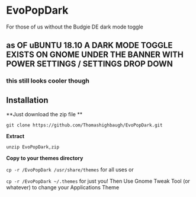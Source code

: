 # EvoPopDark
For those of us without the Budgie DE dark mode toggle 
## as OF uBUNTU 18.10 A DARK MODE TOGGLE EXISTS ON GNOME UNDER THE BANNER WITH POWER SETTINGS / SETTINGS DROP DOWN 
### this still looks cooler though

## Installation

**Just download the zip file **

```git clone https://github.com/Thomashighbaugh/EvoPopDark.git```

**Extract**

```unzip EvoPopDark,zip```

**Copy to your themes directory**

```cp -r /EvoPopDark /usr/share/themes```
for all uses 
or

```cp -r /EvoPopDark ~/.themes```
for just you! 
Then Use Gnome Tweak Tool (or whatever) to change your Applications Theme 

